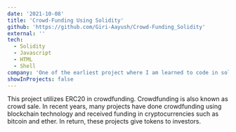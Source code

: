 ```yaml
---
date: '2021-10-08'
title: 'Crowd-Funding Using Solidity'
github: 'https://github.com/Giri-Aayush/Crowd-Funding_Solidity'
external: ''
tech:
  - Solidity
  - Javascript
  - HTML
  - Shell
company: 'One of the earliest project where I am learned to code in solidity'
showInProjects: false
---
```


This project utilizes ERC20 in crowdfunding. Crowdfunding is also known as crowd sale. In recent years, many projects have done crowdfunding using blockchain technology and received funding in cryptocurrencies such as bitcoin and ether. In return, these projects give tokens to investors.

